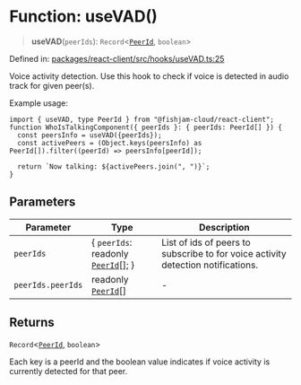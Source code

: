 # Function: useVAD()

> **useVAD**(`peerIds`): `Record`\<[`PeerId`](../type-aliases/PeerId.md), `boolean`\>

Defined in: [packages/react-client/src/hooks/useVAD.ts:25](https://github.com/fishjam-cloud/web-client-sdk/blob/cca0d7a57568ca97560c29d27fcd8b63f2678492/packages/react-client/src/hooks/useVAD.ts#L25)

Voice activity detection. Use this hook to check if voice is detected in audio track for given peer(s).

Example usage:
```tsx
import { useVAD, type PeerId } from "@fishjam-cloud/react-client";
function WhoIsTalkingComponent({ peerIds }: { peerIds: PeerId[] }) {
  const peersInfo = useVAD({peerIds});
  const activePeers = (Object.keys(peersInfo) as PeerId[]).filter((peerId) => peersInfo[peerId]);

  return `Now talking: ${activePeers.join(", ")}`;
}
```

## Parameters

| Parameter | Type | Description |
| ------ | ------ | ------ |
| `peerIds` | \{ `peerIds`: readonly [`PeerId`](../type-aliases/PeerId.md)[]; \} | List of ids of peers to subscribe to for voice activity detection notifications. |
| `peerIds.peerIds` | readonly [`PeerId`](../type-aliases/PeerId.md)[] | - |

## Returns

`Record`\<[`PeerId`](../type-aliases/PeerId.md), `boolean`\>

Each key is a peerId and the boolean value indicates if voice activity is currently detected for that peer.
